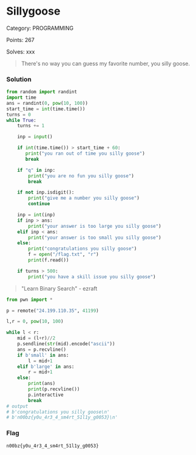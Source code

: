 # Sillygoose

Category: PROGRAMMING

Points: 267

Solves: xxx

>There's no way you can guess my favorite number, you silly goose.

### Solution

```py
from random import randint
import time
ans = randint(0, pow(10, 100))
start_time = int(time.time())
turns = 0
while True:
    turns += 1

    inp = input()

    if int(time.time()) > start_time + 60:
       print("you ran out of time you silly goose") 
       break

    if "q" in inp:
        print("you are no fun you silly goose")
        break

    if not inp.isdigit():
        print("give me a number you silly goose")
        continue

    inp = int(inp)
    if inp > ans:
        print("your answer is too large you silly goose")
    elif inp < ans:
        print("your answer is too small you silly goose")
    else:
        print("congratulations you silly goose")
        f = open("/flag.txt", "r")
        print(f.read())

    if turns > 500:
        print("you have a skill issue you silly goose")
```

>"Learn Binary Search" - ezraft

```py
from pwn import *

p = remote("24.199.110.35", 41199)

l,r = 0, pow(10, 100)

while l < r:
    mid = (l+r)//2
    p.sendline(str(mid).encode("ascii"))
    ans = p.recvline()
    if b'small' in ans:
        l = mid+1
    elif b'large' in ans:
        r = mid+1
    else:
        print(ans)
        print(p.recvline())
        p.interactive
        break
# output
# b'congratulations you silly goose\n'
# b'n00bz{y0u_4r3_4_sm4rt_51l1y_g0053}\n'
```


### Flag

```n00bz{y0u_4r3_4_sm4rt_51l1y_g0053}```